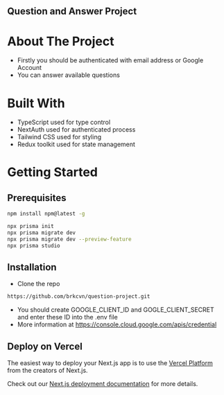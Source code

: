 ## Question and Answer Project

# About The Project

- Firstly you should be authenticated with email address or Google Account
- You can answer available questions

# Built With
- TypeScript used for type control
- NextAuth used for authenticated process
- Tailwind CSS used for styling
- Redux toolkit used for state management

# Getting Started

## Prerequisites
```bash
npm install npm@latest -g
```

```bash
npx prisma init
npx prisma migrate dev
npx prisma migrate dev --preview-feature
npx prisma studio
```

## Installation
- Clone the repo
```bash
https://github.com/brkcvn/question-project.git
```
- You should create GOOGLE_CLIENT_ID and GOGLE_CLIENT_SECRET and enter these ID into the .env file
- More information at https://console.cloud.google.com/apis/credential

## Deploy on Vercel

The easiest way to deploy your Next.js app is to use the [Vercel Platform](https://vercel.com/new?utm_medium=default-template&filter=next.js&utm_source=create-next-app&utm_campaign=create-next-app-readme) from the creators of Next.js.

Check out our [Next.js deployment documentation](https://nextjs.org/docs/deployment) for more details.

